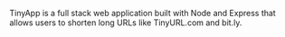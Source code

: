 TinyApp is a full stack web application built with Node and Express that allows users to shorten long URLs like TinyURL.com and bit.ly.

